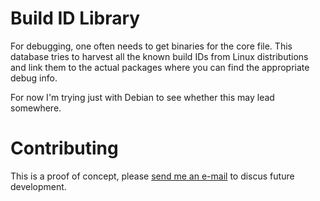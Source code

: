 # Build ID Library

For debugging, one often needs to get binaries for the core file. This database
tries to harvest all the known build IDs from Linux distributions and link them
to the actual packages where you can find the appropriate debug info.

For now I'm trying just with Debian to see whether this may lead somewhere.

# Contributing

This is a proof of concept, please [send me an e-mail](mailto:buildidlib@jmq.cz)
to discus future development.
